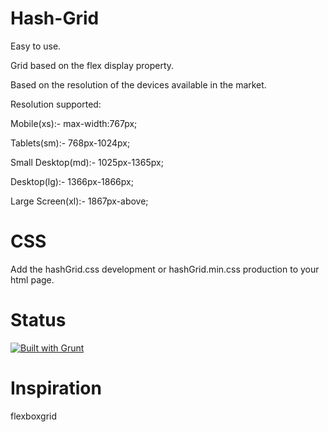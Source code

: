 # Hash-Grid
Easy to use.

Grid based on the flex display property.

Based on the resolution of the devices available in the market.

Resolution supported:

Mobile(xs):- max-width:767px;

Tablets(sm):- 768px-1024px;

Small Desktop(md):- 1025px-1365px;

Desktop(lg):- 1366px-1866px;

Large Screen(xl):- 1867px-above;

# CSS
Add the hashGrid.css development or hashGrid.min.css production to your html page.

# Status
<a href="https://gruntjs.com/">
 <img src="https://cdn.gruntjs.com/builtwith.svg" alt="Built with Grunt">
</a>

# Inspiration

flexboxgrid
